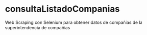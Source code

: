 # consultaListadoCompanias
Web Scraping con Selenium para obtener datos de compañias de la superintendencia de compañias
